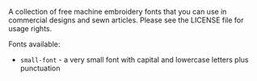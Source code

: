 A collection of free machine embroidery fonts that you can use in commercial designs and sewn articles.  Please see the LICENSE file for usage rights.

Fonts available:

* `small-font` - a very small font with capital and lowercase letters plus punctuation
